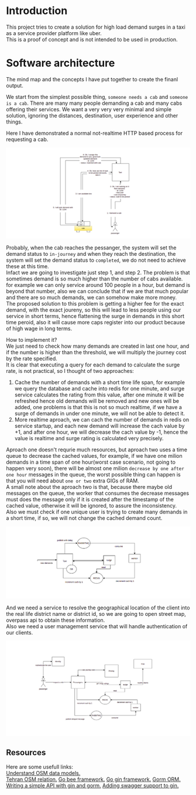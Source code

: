 # Introduction

This project tries to create a solution for high load demand surges in a taxi as a service provider platform like uber.  
This is a proof of concept and is not intended to be used in production.

# Software architecture

The mind map and the concepts I have put together to create the finanl output.    

We start from the simplest possible thing, `someone needs a cab` and `someone is a cab`. There are many many people demanding a cab and many cabs offering their services. We want a very very very minimal and simple solution, ignoring the distances, destination, user experience and other things.  

Here I have demonstrated a normal not-realtime HTTP based process for requesting a cab.

![simple request response](./docs/images/simple-cycle.png)

Probably, when the cab reaches the pessanger, the system will set the demand status to `in-journey` and when they reach the destination, the system will set the demand status to `completed`, we do not need to achieve these at this time.   
Infact we are going to investigate just step 1, and step 2. The problem is that sometimes demand is so much higher than the number of cabs available. for example we can only service around 100 people in a hour, but demand is beyond that number, also we can conclude that if we are that much popular and there are so much demands, we can somehow make more money.  
The proposed solution to this problem is getting a higher fee for the exact demand, with the exact joureny, so this will lead to less people using our service in short terms, hence flattening the surge in demands in this short time peroid, also it will cause more caps register into our product because of high wage in long terms.   

How to implement it?  
We just need to check how many demands are created in last one hour, and if the number is higher than the threshold, we will multiply the journey cost by the rate specified.  
It is clear that executing a query for each demand to calculate the surge rate, is not practical, so I thought of two approaches: 
1. Cache the number of demands with a short time life span, for example we query the database and cache into redis for one minute, and surge service calculates the rating from this value, after one minute it will be refreshed hence old demands will be removed and new ones will be added, one problems is that this is not so much realtime, if we have a surge of demands in under one minute, we will not be able to detect it.  
2. More realtime aproach, we can cach the number of demands in redis on service startup, and each new demand will increase the cach value by +1, and after one hour, we will decrease the cach value by -1, hence the value is realtime and surge rating is calculated very precisely.   

Aproach one doesn't requrie much resources, but aproach two uses a time queue to decrease the cached values, for example, if we have one milion demands in a time span of one hour(worst case scenario, not going to happen very soon), there will be almost one milion `decrease by one after one hour` messages in the queue, the worst possible thing can happen is that you will need about `one or two` extra GIGs of RAM.  
A small note about the aproach two is that, because there maybe old messages on the queue, the worker that consumes the decrease messages must does the message only if it is created after the timestamp of the cached value, otherwise it will be ignored, to assure the inconsistency.  
Also we must check if one unique user is trying to create many demands in a short time, if so, we will not change the cached demand count.  

![surge service basic](./docs/images/surge-basic.png)

And we need a service to resolve the geographical location of the client into the real life district name or district id, so we are going to open street map, overpass api to obtain these information.  
Also we need a user management service that will handle authentication of our clients.  

![overal design](./docs/images/design.png)

## Resources

Here are some usefull links:  
[Understand OSM data models.](https://wiki.openstreetmap.org/wiki/Elements)  
[Tehran OSM relation.](https://www.openstreetmap.org/relation/6663864#map=12/35.7398/51.4933)
[Go bee framework.](https://beego.vip/docs/intro/)
[Go gin framework.](https://github.com/gin-gonic/gin)
[Gorm ORM.](https://github.com/go-gorm/gorm)
[Writing a simple API with gin and gorm.](https://blog.logrocket.com/how-to-build-a-rest-api-with-golang-using-gin-and-gorm/)
[Adding swagger support to gin.](https://github.com/swaggo/swag)
